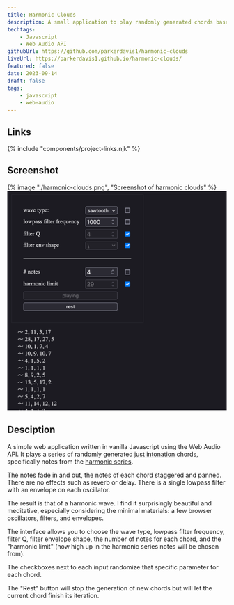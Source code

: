 ```yaml
---
title: Harmonic Clouds
description: A small application to play randomly generated chords based on the harmonic series.
techtags:
    - Javascript
    - Web Audio API
githubUrl: https://github.com/parkerdavis1/harmonic-clouds
liveUrl: https://parkerdavis1.github.io/harmonic-clouds/
featured: false
date: 2023-09-14
draft: false
tags:
    - javascript
    - web-audio
---
```


## Links

{% include "components/project-links.njk" %}

## Screenshot

{% image "./harmonic-clouds.png", "Screenshot of harmonic clouds" %}
![Screenshot of harmonic clouds](./harmonic-clouds.png)

## Desciption

A simple web application written in vanilla Javascript using the Web Audio API. It plays a series of randomly generated [just intonation](https://en.wikipedia.org/wiki/Just_intonation) chords, specifically notes from the [harmonic series](<https://en.wikipedia.org/wiki/Harmonic_series_(music)>).

The notes fade in and out, the notes of each chord staggered and panned. There are no effects such as reverb or delay. There is a single lowpass filter with an envelope on each oscillator.

The result is that of a harmonic wave. I find it surprisingly beautiful and meditative, especially considering the minimal materials: a few browser oscillators, filters, and envelopes.

The interface allows you to choose the wave type, lowpass filter frequency, filter Q, filter envelope shape, the number of notes for each chord, and the "harmonic limit" (how high up in the harmonic series notes will be chosen from).

The checkboxes next to each input randomize that specific parameter for each chord.

The "Rest" button will stop the generation of new chords but will let the current chord finish its iteration.
